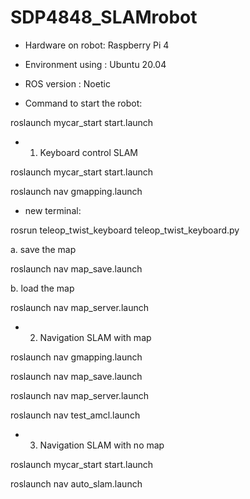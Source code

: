 # SDP4848_SLAMrobot

- Hardware on robot: Raspberry Pi 4 

- Environment using : Ubuntu 20.04 
- ROS version : Noetic



- Command to start the robot: 

roslaunch mycar_start start.launch 


- 1. Keyboard control SLAM

roslaunch mycar_start start.launch 

roslaunch nav gmapping.launch 

- new terminal:

rosrun teleop_twist_keyboard teleop_twist_keyboard.py



a. save the map

roslaunch nav map_save.launch 

b. load the map

roslaunch nav map_server.launch



- 2. Navigation SLAM with map

roslaunch nav gmapping.launch

roslaunch nav map_save.launch 

roslaunch nav map_server.launch

roslaunch nav test_amcl.launch 



- 3. Navigation SLAM with no map

roslaunch mycar_start start.launch 

roslaunch nav auto_slam.launch 




